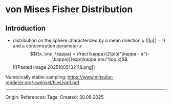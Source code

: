 # von Mises Fisher Distribution

## Introduction

- distribution on the sphere characterized by a mean direction $\mu\ (||\mu|| = 1)$ and a concentration parameter $\kappa$ $$f(x, \mu, \kappa) = \frac{\kappa}{2\pi(e^\kappa - e^{-\kappa})}exp(\kappa \mu^\top x)$$
![[Pasted image 20251005132118.png]]

Numerically stable sampling: https://www.mitsuba-renderer.org/~wenzel/files/vmf.pdf

---

Origin: 
References: 
Tags: 
Created: 30.06.2025

